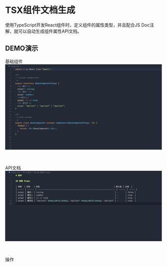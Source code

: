 # TSX组件文档生成

使用TypeScript开发React组件时，定义组件的属性类型，并且配合JS Doc注解，就可以自动生成组件属性API文档。

## DEMO演示

基础组件
![基础组件](./src/assets/component.png)

<br/>

API文档
![API文档](./src/assets/api_component.png)

<br/>

操作
